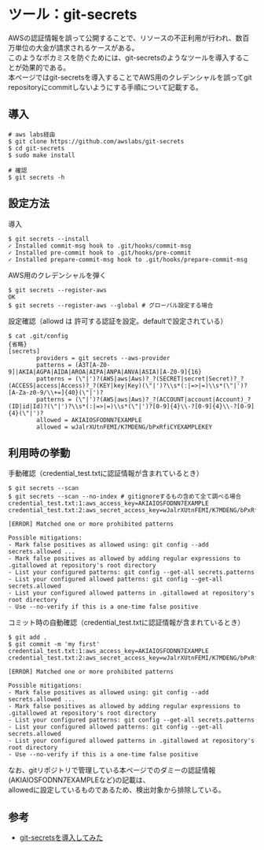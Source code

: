 # ツール：git-secrets
AWSの認証情報を誤って公開することで、リソースの不正利用が行われ、数百万単位の大金が請求されるケースがある。  
このようなポカミスを防ぐためには、git-secretsのようなツールを導入することが効果的である。  
本ページではgit-secretsを導入することでAWS用のクレデンシャルを誤ってgit repositoryにcommitしないようにする手順について記載する。  

## 導入
```
# aws labs経由
$ git clone https://github.com/awslabs/git-secrets
$ cd git-secrets
$ sudo make install

# 確認
$ git secrets -h
```

## 設定方法
導入
```
$ git secrets --install
✓ Installed commit-msg hook to .git/hooks/commit-msg
✓ Installed pre-commit hook to .git/hooks/pre-commit
✓ Installed prepare-commit-msg hook to .git/hooks/prepare-commit-msg
```

AWS用のクレデンシャルを弾く
```
$ git secrets --register-aws
OK
$ git secrets --register-aws --global # グローバル設定する場合
```

設定確認（allowd は 許可する認証を設定。defaultで設定されている）
```
$ cat .git/config 
{省略}
[secrets]
        providers = git secrets --aws-provider
        patterns = (A3T[A-Z0-9]|AKIA|AGPA|AIDA|AROA|AIPA|ANPA|ANVA|ASIA)[A-Z0-9]{16}
        patterns = (\"|')?(AWS|aws|Aws)?_?(SECRET|secret|Secret)?_?(ACCESS|access|Access)?_?(KEY|key|Key)(\"|')?\\s*(:|=>|=)\\s*(\"|')?[A-Za-z0-9/\\+=]{40}(\"|')?
        patterns = (\"|')?(AWS|aws|Aws)?_?(ACCOUNT|account|Account)_?(ID|id|Id)?(\"|')?\\s*(:|=>|=)\\s*(\"|')?[0-9]{4}\\-?[0-9]{4}\\-?[0-9]{4}(\"|')?
        allowed = AKIAIOSFODNN7EXAMPLE
        allowed = wJalrXUtnFEMI/K7MDENG/bPxRfiCYEXAMPLEKEY
```


## 利用時の挙動

手動確認（credential_test.txtに認証情報が含まれているとき）
```
$ git secrets --scan
$ git secrets --scan --no-index # gitignoreするもの含めて全て調べる場合
credential_test.txt:1:aws_access_key=AKIAIOSFODNN7EXAMPLE
credential_test.txt:2:aws_secret_access_key=wJalrXUtnFEMI/K7MDENG/bPxRfiCYEXAMPLEKEY

[ERROR] Matched one or more prohibited patterns

Possible mitigations:
- Mark false positives as allowed using: git config --add secrets.allowed ...
- Mark false positives as allowed by adding regular expressions to .gitallowed at repository's root directory
- List your configured patterns: git config --get-all secrets.patterns
- List your configured allowed patterns: git config --get-all secrets.allowed
- List your configured allowed patterns in .gitallowed at repository's root directory
- Use --no-verify if this is a one-time false positive
```

コミット時の自動確認（credential_test.txtに認証情報が含まれているとき）
```
$ git add .
$ git commit -m 'my first'
credential_test.txt:1:aws_access_key=AKIAIOSFODNN7EXAMPLE
credential_test.txt:2:aws_secret_access_key=wJalrXUtnFEMI/K7MDENG/bPxRfiCYEXAMPLEKEY

[ERROR] Matched one or more prohibited patterns

Possible mitigations:
- Mark false positives as allowed using: git config --add secrets.allowed ...
- Mark false positives as allowed by adding regular expressions to .gitallowed at repository's root directory
- List your configured patterns: git config --get-all secrets.patterns
- List your configured allowed patterns: git config --get-all secrets.allowed
- List your configured allowed patterns in .gitallowed at repository's root directory
- Use --no-verify if this is a one-time false positive
```

なお、gitリポジトリで管理している本ページでのダミーの認証情報(AKIAIOSFODNN7EXAMPLEなど)の記載は、  
allowedに設定しているものであるため、検出対象から排除している。

## 参考
- [git-secretsを導入してみた](https://zenn.dev/kkk777/articles/8f55db1e9678f2)